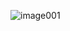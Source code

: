 ![image001](https://user-images.githubusercontent.com/41573714/151985193-f920f203-e843-490f-9298-64d9373f81d4.gif)
